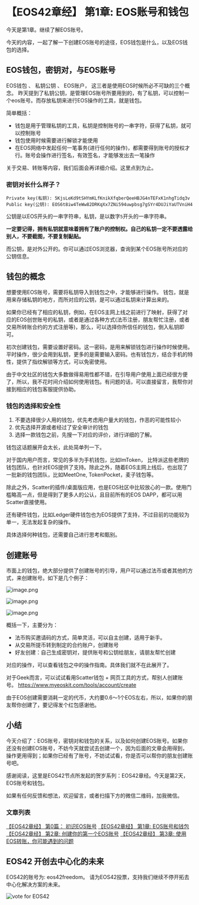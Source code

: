 【EOS42章经】 第1章:  EOS账号和钱包
======

今天是第1章。继续了解EOS账号。

今天的内容，一起了解一下创建EOS账号的途径，EOS钱包是什么，以及EOS钱包的选择。

## EOS钱包，密钥对，与EOS账号

EOS钱包 、 私钥公钥 、 EOS账户， 这三者是使用EOS时候所必不可缺的三个概念。
昨天提到了私钥公钥，是管理EOS账号所要用到的，有了私钥，可以控制一个eos账号。而存放私钥来进行EOS操作的工具，就是钱包。

简单概括：

- 钱包是用于管理私钥的工具，私钥是控制账号的一串字符，获得了私钥，就可以控制账号
- 钱包使用时候需要进行解锁才能使用
- 在EOS网络中发起任何一笔事务(进行任何的操作)，都需要得到账号的授权才行。账号会操作进行签名，有效签名，才能够发出去一笔操作

关于交易、转账等内容，我们后面会再详细介绍。这里点到为止。

### 密钥对长什么样子？

```
Private key(私钥): 5KjsLeKd9tSHYmKLfKnikXfqberQeeHBJG4nTEFxK1nhgTidq3v
Public key(公钥): EOS6t8iw4TeWw82DRKqXx7ZNi594uwpbsg7gSYr4DUJiYaUTVniH4
```

公钥是以EOS开头的一串字符串，私钥，是以数字`5`开头的一串字符串。

**一定要记得，拥有私钥就意味着拥有了账户的控制权。自己的私钥一定不要透露给别人，不要截图，不要复制黏贴。**

而公钥，是对外公开的。你可以通过EOS浏览器，查询到某个EOS账号所对应的公钥信息。

## 钱包的概念

想要使用EOS账号，需要将私钥导入到钱包之中，才能够进行操作。
钱包，就是用来存储私钥的地方，而所对应的公钥，是可以通过私钥来计算出来的。

如果你已经有了相应的私钥，例如，在EOS主网上线之前进行了映射，获得了对应的EOS创世账号的私钥，或者是通过各种方式(法币注册，朋友帮忙注册，或者交易所转账合约的方式注册等)，那么，可以选择你所信任的钱包，倒入私钥即可。

初次创建钱包，需要设置好密码。这一密码，是用来解锁钱包进行操作时候使用。平时操作，很少会用到私钥，更多的是需要输入密码。也有钱包方，结合手机的特性，提供了指纹解锁等方式，可以免密使用。

由于中文社区的钱包大多数做得易用性都不错，在引导用户使用上面已经很方便了，所以，我不花时间介绍如何使用钱包。有问题的话，可以直接留言，我帮你对接到相应的钱包客服提供协助。

### 钱包的选择和安全性

1. 不要选择很少人用的钱包，优先考虑用户量大的钱包，作恶的可能性较小
2. 优先选择开源或者经过了安全审计的钱包
3. 选择一款钱包之前，先搜一下对应的评价，进行详细的了解。

钱包这话题展开会太长，此处简单列一下。

对于国内用户而言，常见的多半为手机钱包，比如ImToken， 比特派这些老牌的钱包团队，也针对EOS提供了支持。除此之外，随着EOS主网上线后，也出现了一批新的钱包团队，比如MeetOne, TokenPocket，麦子钱包等。

除此之外，Scatter的插件/桌面版应用，也是EOS社区中比较放心的一款。使用门槛略高一点，但是得到了更多人的公认，且目前所有的EOS DAPP，都可以用Scatter直接使用。

还有硬件钱包，比如Ledger硬件钱包也为EOS提供了支持，不过目前的功能较为单一，无法发起复杂的操作。

具体选择何种钱包，还需要自己进行思考和甄别。

## 创建账号

市面上的钱包，绝大部分提供了创建账号的引导，用户可以通过法币或者其他的方式，来创建账号。如下是几个例子：

![image.png](https://upload-images.jianshu.io/upload_images/1084915-e9febb1bc93341fa.png?imageMogr2/auto-orient/strip%7CimageView2/2/w/1240)

![image.png](https://upload-images.jianshu.io/upload_images/1084915-23f7b5b7a585cde0.png?imageMogr2/auto-orient/strip%7CimageView2/2/w/1240)

![image.png](https://upload-images.jianshu.io/upload_images/1084915-c5a12ae6e163f9c7.png?imageMogr2/auto-orient/strip%7CimageView2/2/w/1240)

概括一下，主要分为：

- 法币购买邀请码的方式，简单灵活，可以自主创建，适用于新手。
- 从交易所提币转到制定的合约账户，创建账号
- 好友创建：自己生成密钥对，提供账号和公钥给朋友，请朋友帮忙创建

对应的操作，可以查看钱包之中的操作指南。具体我们就不在此展开了。

对于Geek而言，可以试试看用Scatter钱包 + 网页工具的方式，帮别人创建账号。
https://www.myeoskit.com/tools/account/create

由于EOS创建需要消耗一定的代币，大约要0.6～1个EOS左右，所以，如果你的朋友帮你创建了，要记得发个红包感谢他。

## 小结

今天介绍了：EOS账号，密钥对和钱包的关系，以及如何创建EOS账号。如果你还没有创建EOS账号，不妨今天就尝试去创建一个，因为后面的文章会用得到，操作更用得到；如果你已经有了账号，不妨试试看，你是否可以帮你的朋友创建账号吧。

感谢阅读，这里是EOS42节点所发起的贺岁系列：EOS42章经。今天是第2天，EOS账号和钱包。

如果有任何反馈和想法，欢迎留言，或者扫描下方的微信二维码，加我微信。

### 文章列表
[【EOS42章经】 第0篇： 初识EOS账号](https://bihu.com/article/1596783525)
[【EOS42章经】 第1章: EOS账号和钱包](https://bihu.com/article/1198397230)
[【EOS42章经】 第2章:  创建你的第一个EOS账号](https://bihu.com/article/1839847881)
[【EOS42章经】 第3章: 使用EOS转账，你可能遇到的问题
](https://bihu.com/article/1795947835)

## EOS42 开创去中心化的未来

EOS42的账号为: eos42freedom。
请为EOS42投票，支持我们继续不停开拓去中心化解决方案的未来。

![vote for EOS42](https://upload-images.jianshu.io/upload_images/1084915-6ed2991946eccf72.png?imageMogr2/auto-orient/strip%7CimageView2/2/w/1240)


